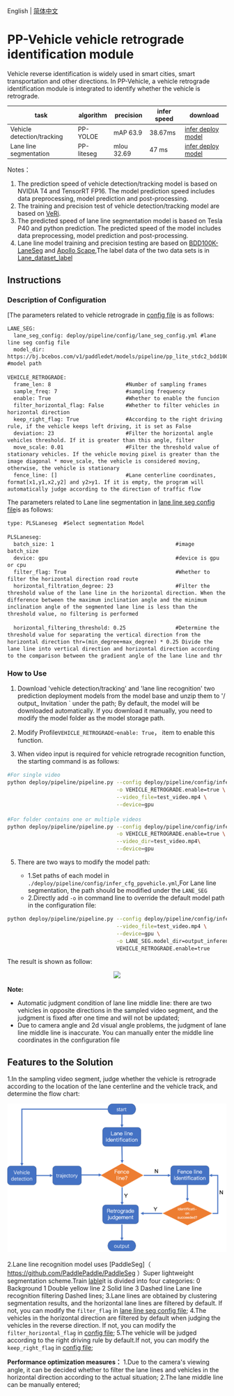 English | [简体中文](ppvehicle_retrograde.md)

# PP-Vehicle vehicle retrograde identification module

Vehicle reverse identification is widely used in smart cities, smart transportation and other directions. In PP-Vehicle, a vehicle retrograde identification module is integrated to identify whether the vehicle is retrograde.

| task | algorithm | precision | infer speed | download|
|-----------|------|-----------|----------|---------------|
| Vehicle detection/tracking | PP-YOLOE | mAP 63.9 | 38.67ms | [infer deploy model](https://bj.bcebos.com/v1/paddledet/models/pipeline/mot_ppyoloe_l_36e_ppvehicle.zip) |
| Lane line segmentation | PP-liteseg | mIou 32.69 | 47 ms | [infer deploy model](https://bj.bcebos.com/v1/paddledet/models/pipeline/pp_lite_stdc2_bdd100k.zip) |


Notes：
1. The prediction speed of vehicle detection/tracking model is based on NVIDIA T4 and TensorRT FP16. The model prediction speed includes data preprocessing, model prediction and post-processing.
2. The training and precision test of vehicle detection/tracking model are based on [VeRi](https://www.v7labs.com/open-datasets/veri-dataset).
3. The predicted speed of lane line segmentation model is based on Tesla P40 and python prediction. The predicted speed of the model includes data preprocessing, model prediction and post-processing.
4. Lane line model training and precision testing are based on [BDD100K-LaneSeg](https://bdd-data.berkeley.edu/portal.html#download) and [Apollo Scape](http://apolloscape.auto/lane_segmentation.html#to_dataset_href),The label data of the two data sets is in [Lane_dataset_label](https://bj.bcebos.com/v1/paddledet/data/mot/bdd100k/lane_dataset_label.zip)



## Instructions

### Description of Configuration

[The parameters related to vehicle retrograde in [config file](../../config/infer_cfg_ppvehicle.yml) is as follows:
```
LANE_SEG:
  lane_seg_config: deploy/pipeline/config/lane_seg_config.yml #lane line seg config file
  model_dir: https://bj.bcebos.com/v1/paddledet/models/pipeline/pp_lite_stdc2_bdd100k.zip   #model path

VEHICLE_RETROGRADE:
  frame_len: 8                        #Number of sampling frames
  sample_freq: 7                      #sampling frequency
  enable: True                        #Whether to enable the funcion
  filter_horizontal_flag: False       #Whether to filter vehicles in horizontal direction
  keep_right_flag: True               #According to the right driving rule, if the vehicle keeps left driving, it is set as False
  deviation: 23                       #Filter the horizontal angle vehicles threshold. If it is greater than this angle, filter
  move_scale: 0.01                    #Filter the threshold value of stationary vehicles. If the vehicle moving pixel is greater than the image diagonal * move_scale, the vehicle is considered moving, otherwise, the vehicle is stationary
  fence_line: []                      #Lane centerline coordinates, format[x1,y1,x2,y2] and y2>y1. If it is empty, the program will automatically judge according to the direction of traffic flow
```
The parameters related to Lane line segmentation in [lane line seg config file](../../config/lane_seg.yml)is as follows:
```
type: PLSLaneseg  #Select segmentation Model

PLSLaneseg:
  batch_size: 1                                       #image batch_size
  device: gpu                                         #device is gpu or cpu
  filter_flag: True                                   #Whether to filter the horizontal direction road route
  horizontal_filtration_degree: 23                    #Filter the threshold value of the lane line in the horizontal direction. When the difference between the maximum inclination angle and the minimum inclination angle of the segmented lane line is less than the threshold value, no filtering is performed

  horizontal_filtering_threshold: 0.25                #Determine the threshold value for separating the vertical direction from the horizontal direction thr=(min_degree+max_degree) * 0.25 Divide the lane line into vertical direction and horizontal direction according to the comparison between the gradient angle of the lane line and thr
```

### How to Use

1. Download 'vehicle detection/tracking' and 'lane line recognition' two prediction deployment models from the model base and unzip them to '/ output_ Invitation ` under the path; By default, the model will be downloaded automatically. If you download it manually, you need to modify the model folder as the model storage path.
2. Modify Profile`VEHICLE_RETROGRADE`-`enable: True`， item to enable this function.



3. When video input is required for vehicle retrograde recognition function, the starting command is as follows:

```bash
#For single video
python deploy/pipeline/pipeline.py --config deploy/pipeline/config/infer_cfg_ppvehicle.yml \
                                   -o VEHICLE_RETROGRADE.enable=true \
                                   --video_file=test_video.mp4 \
                                   --device=gpu

#For folder contains one or multiple videos
python deploy/pipeline/pipeline.py --config deploy/pipeline/config/infer_cfg_ppvehicle.yml \
                                   -o VEHICLE_RETROGRADE.enable=true \
                                   --video_dir=test_video.mp4\
                                   --device=gpu
```

5. There are two ways to modify the model path:

    - 1.Set paths of each model in `./deploy/pipeline/config/infer_cfg_ppvehicle.yml`,For Lane line segmentation, the path should be modified under the `LANE_SEG`
    - 2.Directly add `-o` in command line to override the default model path in the configuration file:

```bash
python deploy/pipeline/pipeline.py --config deploy/pipeline/config/infer_cfg_ppvehicle.yml \
                                   --video_file=test_video.mp4 \
                                   --device=gpu \
                                   -o LANE_SEG.model_dir=output_inference/
                                   VEHICLE_RETROGRADE.enable=true

```
The result is shown as follow:

<div width="1000" align="center">
  <img src="https://raw.githubusercontent.com/LokeZhou/PaddleDetection/develop/deploy/pipeline/docs/images/vehicle_retrograde.gif"/>
</div>

**Note:**
 - Automatic judgment condition of lane line middle line: there are two vehicles in opposite directions in the sampled video segment, and the judgment is fixed after one time and will not be updated;
 - Due to camera angle and 2d visual angle problems, the judgment of lane line middle line is inaccurate. You can manually enter the middle line coordinates in the configuration file


## Features to the Solution
1.In the sampling video segment, judge whether the vehicle is retrograde according to the location of the lane centerline and the vehicle track, and determine the flow chart:
<div width="1000" align="center">
  <img src="https://raw.githubusercontent.com/LokeZhou/PaddleDetection/develop/deploy/pipeline/docs/images/vehicle_retrograde_en.png"/>
</div>

2.Lane line recognition model uses [PaddleSeg]（ https://github.com/PaddlePaddle/PaddleSeg ）Super lightweight segmentation scheme.Train [lable](https://bj.bcebos.com/v1/paddledet/data/mot/bdd100k/lane_dataset_label.zip)it is divided into four categories:
  0 Background
  1 Double yellow line
  2 Solid line
  3 Dashed line
Lane line recognition filtering Dashed lines;
3.Lane lines are obtained by clustering segmentation results, and the horizontal lane lines are filtered by default. If not, you can modify the `filter_flag` in [lane line seg config file](../../config/lane_seg.yml);
4.The vehicles in the horizontal direction are filtered by default when judging the vehicles in the reverse direction. If not, you can modify the `filter_horizontal_flag` in [config file](../../config/infer_cfg_ppvehicle.yml);
5.The vehicle will be judged according to the right driving rule by default.If not, you can modify the `keep_right_flag` in [config file](../../config/infer_cfg_ppvehicle.yml);


**Performance optimization measures：**
1.Due to the camera's viewing angle, it can be decided whether to filter the lane lines and vehicles in the horizontal direction according to the actual situation;
2.The lane middle line can be manually entered;
